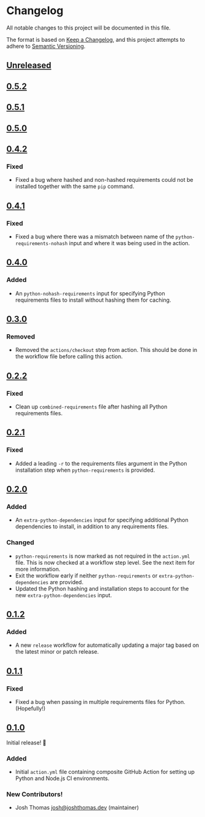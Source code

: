 # Changelog

All notable changes to this project will be documented in this file.

The format is based on [Keep a Changelog](https://keepachangelog.com/en/1.0.0/),
and this project attempts to adhere to [Semantic Versioning](https://semver.org/spec/v2.0.0.html).

<!--
## [${version}]
### Added - for new features
### Changed - for changes in existing functionality
### Deprecated - for soon-to-be removed features
### Removed - for now removed features
### Fixed - for any bug fixes
### Security - in case of vulnerabilities
[${version}]: https://github.com/westerveltco/setup-ci-action/releases/tag/v${version}
-->

## [Unreleased]

## [0.5.2]

## [0.5.1]

## [0.5.0]

## [0.4.2]

### Fixed

- Fixed a bug where hashed and non-hashed requirements could not be installed together with the same `pip` command.

## [0.4.1]

### Fixed

- Fixed a bug where there was a mismatch between name of the `python-requirements-nohash` input and where it was being used in the action.

## [0.4.0]

### Added

- An `python-nohash-requirements` input for specifying Python requirements files to install without hashing them for caching.

## [0.3.0]

### Removed

- Removed the `actions/checkout` step from action. This should be done in the workflow file before calling this action.

## [0.2.2]

### Fixed

- Clean up `combined-requirements` file after hashing all Python requirements files.

## [0.2.1]

### Fixed

- Added a leading `-r` to the requirements files argument in the Python installation step when `python-requirements` is provided.

## [0.2.0]

### Added

- An `extra-python-dependencies` input for specifying additional Python dependencies to install, in addition to any requirements files.

### Changed

- `python-requirements` is now marked as not required in the `action.yml` file. This is now checked at a workflow step level. See the next item for more information.
- Exit the workflow early if neither `python-requirements` or `extra-python-dependencies` are provided.
- Updated the Python hashing and installation steps to account for the new `extra-python-dependencies` input.

## [0.1.2]

### Added

- A new `release` workflow for automatically updating a major tag based on the latest minor or patch release.

## [0.1.1]

### Fixed

- Fixed a bug when passing in multiple requirements files for Python. (Hopefully!)

## [0.1.0]

Initial release! 🎉
### Added

- Initial `action.yml` file containing composite GitHub Action for setting up Python and Node.js CI environments.

### New Contributors!

- Josh Thomas <josh@joshthomas.dev> (maintainer)

[unreleased]: https://github.com/westerveltco/setup-ci-action/compare/v0.5.2...HEAD
[0.1.0]: https:L//github.com/westerveltco/setup-ci-action/releases/tag/v0.1.0
[0.1.1]: https:L//github.com/westerveltco/setup-ci-action/releases/tag/v0.1.1
[0.1.2]: https:L//github.com/westerveltco/setup-ci-action/releases/tag/v0.1.2
[0.2.0]: https://github.com/westerveltco/setup-ci-action/releases/tag/v0.2.0
[0.2.1]: https://github.com/westerveltco/setup-ci-action/releases/tag/v0.2.1
[0.2.2]: https://github.com/westerveltco/setup-ci-action/releases/tag/v0.2.2
[0.3.0]: https://github.com/westerveltco/setup-ci-action/releases/tag/v0.3.0
[0.4.0]: https://github.com/westerveltco/setup-ci-action/releases/tag/v0.4.0
[0.4.1]: https://github.com/westerveltco/setup-ci-action/releases/tag/v0.4.1
[0.4.2]: https://github.com/westerveltco/setup-ci-action/releases/tag/v0.4.2
[0.5.0]: https://github.com/westerveltco/setup-ci-action/releases/tag/v0.5.0
[0.5.1]: https://github.com/westerveltco/setup-ci-action/releases/tag/v0.5.1
[0.5.2]: https://github.com/westerveltco/setup-ci-action/releases/tag/v0.5.2
